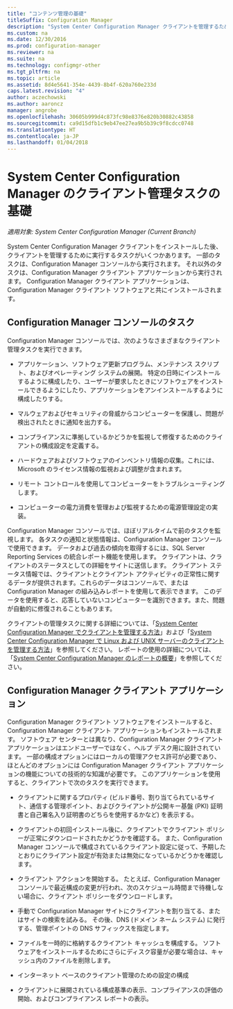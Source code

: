 ```yaml
---
title: "コンテンツ管理の基礎"
titleSuffix: Configuration Manager
description: "System Center Configuration Manager クライアントを管理するために実行するタスクについて説明します。"
ms.custom: na
ms.date: 12/30/2016
ms.prod: configuration-manager
ms.reviewer: na
ms.suite: na
ms.technology: configmgr-other
ms.tgt_pltfrm: na
ms.topic: article
ms.assetid: 8d4e5641-354e-4439-8b4f-620a760e233d
caps.latest.revision: "4"
author: aczechowski
ms.author: aaroncz
manager: angrobe
ms.openlocfilehash: 30605b999d4c873fc98e8376e820b30882c43858
ms.sourcegitcommit: ca9d15dfb1c9eb47ee27ea9b5b39c9f8cdcc0748
ms.translationtype: HT
ms.contentlocale: ja-JP
ms.lasthandoff: 01/04/2018
---
```

# <a name="fundamentals-of-client-management-tasks-for-system-center-configuration-manager"></a>System Center Configuration Manager のクライアント管理タスクの基礎

*適用対象: System Center Configuration Manager (Current Branch)*

System Center Configuration Manager クライアントをインストールした後、クライアントを管理するために実行するタスクがいくつかあります。  一部のタスクは、Configuration Manager コンソールから実行されます。 それ以外のタスクは、Configuration Manager クライアント アプリケーションから実行されます。 Configuration Manager クライアント アプリケーションは、Configuration Manager クライアント ソフトウェアと共にインストールされます。

## <a name="configuration-manager-console-tasks"></a>Configuration Manager コンソールのタスク
 Configuration Manager コンソールでは、次のようなさまざまなクライアント管理タスクを実行できます。  

-   アプリケーション、ソフトウェア更新プログラム、メンテナンス スクリプト、およびオペレーティング システムの展開。 特定の日時にインストールするように構成したり、ユーザーが要求したときにソフトウェアをインストールできるようにしたり、アプリケーションをアンインストールするように構成したりする。  

-   マルウェアおよびセキュリティの脅威からコンピューターを保護し、問題が検出されたときに通知を出力する。  

-   コンプライアンスに準拠しているかどうかを監視して修復するためのクライアントの構成設定を定義する。  

-   ハードウェアおよびソフトウェアのインベントリ情報の収集。これには、Microsoft のライセンス情報の監視および調整が含まれます。  

-   リモート コントロールを使用してコンピューターをトラブルシューティングします。  

-   コンピューターの電力消費を管理および監視するための電源管理設定の実装。  

Configuration Manager コンソールでは、ほぼリアルタイムで前のタスクを監視します。 各タスクの通知と状態情報は、Configuration Manager コンソールで使用できます。 データおよび過去の傾向を取得するには、SQL Server Reporting Services の統合レポート機能を使用します。 クライアントは、クライアントのステータスとしての詳細をサイトに送信します。  クライアント ステータス情報では、クライアントとクライアント アクティビティの正常性に関するデータが提供されます。これらのデータはコンソールで、または Configuration Manager の組み込みレポートを使用して表示できます。 このデータを使用すると、応答していないコンピューターを識別できます。また、問題が自動的に修復されることもあります。  

 クライアントの管理タスクに関する詳細については、「[System Center Configuration Manager でクライアントを管理する方法](../../core/clients/manage/manage-clients.md)」および「[System Center Configuration Manager で Linux および UNIX サーバーのクライアントを管理する方法](../../core/clients/manage/manage-clients-for-linux-and-unix-servers.md)」を参照してください。 レポートの使用の詳細については、   
            「[System Center Configuration Manager のレポートの概要](../../core/servers/manage/introduction-to-reporting.md)」を参照してください。  

## <a name="configuration-manager-client-application"></a>Configuration Manager クライアント アプリケーション  
 Configuration Manager クライアント ソフトウェアをインストールすると、Configuration Manager クライアント アプリケーションもインストールされます。 ソフトウェア センターとは異なり、Configuration Manager クライアント アプリケーションはエンドユーザーではなく、ヘルプ デスク用に設計されています。 一部の構成オプションにはローカルの管理アクセス許可が必要であり、ほとんどのオプションには Configuration Manager クライアント アプリケーションの機能についての技術的な知識が必要です。 このアプリケーションを使用すると、クライアントで次のタスクを実行できます。  

-   クライアントに関するプロパティ (ビルド番号、割り当てられているサイト、通信する管理ポイント、およびクライアントが公開キー基盤 (PKI) 証明書と自己署名入り証明書のどちらを使用するかなど) を表示する。  

-   クライアントの初回インストール後に、クライアントでクライアント ポリシーが正常にダウンロードされたかどうかを確認する。 また、Configuration Manager コンソールで構成されているクライアント設定に従って、予期したとおりにクライアント設定が有効または無効になっているかどうかを確認します。  

-   クライアント アクションを開始する。 たとえば、Configuration Manager コンソールで最近構成の変更が行われ、次のスケジュール時間まで待機しない場合に、クライアント ポリシーをダウンロードします。  

-   手動で Configuration Manager サイトにクライアントを割り当てる、またはサイトの検索を試みる。 その後、DNS (ドメイン ネーム システム) に発行する、管理ポイントの DNS サフィックスを指定します。  

-   ファイルを一時的に格納するクライアント キャッシュを構成する。 ソフトウェアをインストールするためにさらにディスク容量が必要な場合は、キャッシュ内のファイルを削除します。  

-   インターネット ベースのクライアント管理のための設定の構成  

-   クライアントに展開されている構成基準の表示、コンプライアンスの評価の開始、およびコンプライアンス レポートの表示。  
